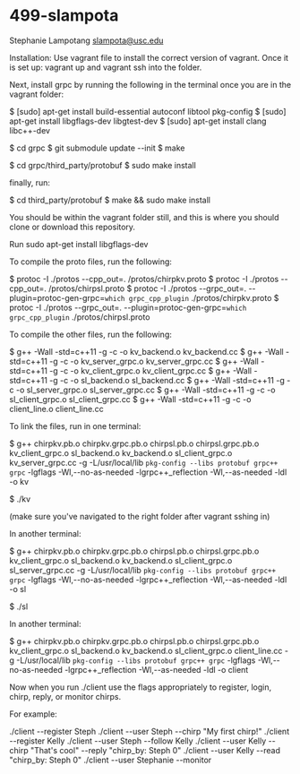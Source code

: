 # 499-slampota
Stephanie Lampotang
slampota@usc.edu

Installation:
Use vagrant file to install the correct version of vagrant. Once it is set up: vagrant up and vagrant ssh into the folder. 

Next, install grpc by running the following in the terminal once you are in the vagrant folder:

$ [sudo] apt-get install build-essential autoconf libtool pkg-config
$ [sudo] apt-get install libgflags-dev libgtest-dev
$ [sudo] apt-get install clang libc++-dev

$ cd grpc
$ git submodule update --init
$ make

$ cd grpc/third_party/protobuf
$ sudo make install

finally, run:

$ cd third_party/protobuf
$ make && sudo make install

You should be within the vagrant folder still, and this is where you should clone or download this repository.

Run sudo apt-get install libgflags-dev

To compile the proto files, run the following:

$ protoc -I ./protos --cpp_out=. /protos/chirpkv.proto
$ protoc -I ./protos --cpp_out=. /protos/chirpsl.proto
$ protoc -I ./protos --grpc_out=. --plugin=protoc-gen-grpc=`which grpc_cpp_plugin` ./protos/chirpkv.proto 
$ protoc -I ./protos --grpc_out=. --plugin=protoc-gen-grpc=`which grpc_cpp_plugin` ./protos/chirpsl.proto

To compile the other files, run the following:

$ g++ -Wall -std=c++11 -g -c -o kv_backend.o kv_backend.cc
$ g++ -Wall -std=c++11 -g -c -o kv_server_grpc.o kv_server_grpc.cc
$ g++ -Wall -std=c++11 -g -c -o kv_client_grpc.o kv_client_grpc.cc
$ g++ -Wall -std=c++11 -g -c -o sl_backend.o sl_backend.cc
$ g++ -Wall -std=c++11 -g -c -o sl_server_grpc.o sl_server_grpc.cc
$ g++ -Wall -std=c++11 -g -c -o sl_client_grpc.o sl_client_grpc.cc
$ g++ -Wall -std=c++11 -g -c -o client_line.o client_line.cc

To link the files, run in one terminal:

$ g++ chirpkv.pb.o chirpkv.grpc.pb.o chirpsl.pb.o chirpsl.grpc.pb.o kv_client_grpc.o sl_backend.o kv_backend.o sl_client_grpc.o kv_server_grpc.cc -g -L/usr/local/lib `pkg-config --libs protobuf grpc++ grpc` -lgflags -Wl,--no-as-needed -lgrpc++_reflection -Wl,--as-needed -ldl -o kv

$ ./kv

(make sure you've navigated to the right folder after vagrant sshing in)

In another terminal:

$ g++ chirpkv.pb.o chirpkv.grpc.pb.o chirpsl.pb.o chirpsl.grpc.pb.o kv_client_grpc.o sl_backend.o kv_backend.o sl_client_grpc.o sl_server_grpc.cc -g -L/usr/local/lib `pkg-config --libs protobuf grpc++ grpc` -lgflags -Wl,--no-as-needed -lgrpc++_reflection -Wl,--as-needed -ldl -o sl

$ ./sl

In another terminal:

$ g++ chirpkv.pb.o chirpkv.grpc.pb.o chirpsl.pb.o chirpsl.grpc.pb.o kv_client_grpc.o sl_backend.o kv_backend.o sl_client_grpc.o client_line.cc -g -L/usr/local/lib `pkg-config --libs protobuf grpc++ grpc` -lgflags -Wl,--no-as-needed -lgrpc++_reflection -Wl,--as-needed -ldl -o client

Now when you run ./client use the flags appropriately to register, login, chirp, reply, or monitor chirps.

For example:

./client --register Steph
./client --user Steph --chirp "My first chirp!"
./client --register Kelly
./client --user Steph --follow Kelly
./client --user Kelly --chirp "That's cool" --reply "chirp_by: Steph 0"
./client --user Kelly --read "chirp_by: Steph 0" 
./client --user Stephanie --monitor